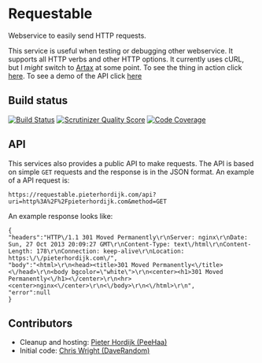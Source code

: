 Requestable
===========

Webservice to easily send HTTP requests.

This service is useful when testing or debugging other webservice. It supports all HTTP verbs and other HTTP options. It currently uses cURL, but I *might* switch to [Artax][artax] at some point. To see the thing in action click [here][demo]. To see a demo of the API click [here][api-demo]

Build status
------------

[![Build Status](https://travis-ci.org/PeeHaa/Requestable.png?branch=master)](https://travis-ci.org/PeeHaa/Requestable) [![Scrutinizer Quality Score](https://scrutinizer-ci.com/g/PeeHaa/Requestable/badges/quality-score.png?s=bc65c4a6a698cb399eacae4160e8dbc970ffcf34)](https://scrutinizer-ci.com/g/PeeHaa/Requestable/) [![Code Coverage](https://scrutinizer-ci.com/g/PeeHaa/Requestable/badges/coverage.png?s=c8455a69d302e104080ea4fc0d8b37c514a124d8)](https://scrutinizer-ci.com/g/PeeHaa/Requestable/)

API
---

This services also provides a public API to make requests. The API is based on simple `GET` requests and the response is in the JSON format. An example of a API request is:

    https://requestable.pieterhordijk.com/api?uri=http%3A%2F%2Fpieterhordijk.com&method=GET

An example response looks like:

    {
    "headers":"HTTP\/1.1 301 Moved Permanently\r\nServer: nginx\r\nDate: Sun, 27 Oct 2013 20:09:27 GMT\r\nContent-Type: text\/html\r\nContent-Length: 178\r\nConnection: keep-alive\r\nLocation: https:\/\/pieterhordijk.com\/",
    "body":"<html>\r\n<head><title>301 Moved Permanently<\/title><\/head>\r\n<body bgcolor=\"white\">\r\n<center><h1>301 Moved Permanently<\/h1><\/center>\r\n<hr><center>nginx<\/center>\r\n<\/body>\r\n<\/html>\r\n",
    "error":null
    }

Contributors
------------

- Cleanup and hosting: [Pieter Hordijk (PeeHaa)][peehaa]
- Initial code: [Chris Wright (DaveRandom)][daverandom]

[artax]: https://github.com/rdlowrey/Artax
[demo]: https://requestable.pieterhordijk.com
[api-demo]: https://requestable.pieterhordijk.com/api?uri=http%3A%2F%2Fpieterhordijk.com&method=GET
[peehaa]: https://github.com/PeeHaa
[daverandom]: https://github.com/DaveRandom
